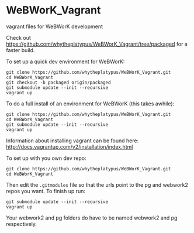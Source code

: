 WeBWorK_Vagrant
===============

vagrant files for WeBWorK development

Check out https://github.com/whytheplatypus/WeBWorK_Vagrant/tree/packaged for a faster build.

To set up a quick dev environment for WeBWorK:

```
git clone https://github.com/whytheplatypus/WeBWorK_Vagrant.git
cd WeBWorK_Vagrant
git checkout -b packaged origin/packaged
git submodule update --init --recursive
vagrant up
```

To do a full install of an environment for WeBWorK (this takes awhile):

```
git clone https://github.com/whytheplatypus/WeBWorK_Vagrant.git
cd WeBWorK_Vagrant
git submodule update --init --recursive
vagrant up
```

Information about installing vagrant can be found here: http://docs.vagrantup.com/v2/installation/index.html

To set up with you own dev repo:

```
git clone https://github.com/whytheplatypus/WeBWorK_Vagrant.git
cd WeBWorK_Vagrant
```
Then edit the `.gitmodules` file so that the urls point to the pg and webwork2 repos you want.
To finish up run:
```
git submodule update --init --recursive
vagrant up
```


Your webwork2 and pg folders do have to be named webwork2 and pg respectively.
